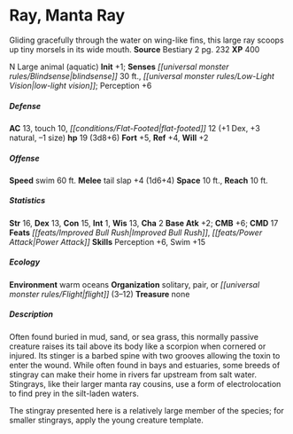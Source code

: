 ﻿---
cssclass: [monsters]
title1: Ray, Manta Ray
desc_short: Gliding gracefully through the water on wing-like fins, this large ray
  scoops up tiny morsels in its wide mouth.
title2: Manta Ray
CR: 1
sources:
- name: Bestiary 2
  page: 232
  link: http://paizo.com/pathfinderRPG/v5748btpy8hif
XP: 400
alignment: N
size: Large
type: animal
subtypes:
- aquatic
initiative:
  bonus: 1
senses:
  blindsense: 30
  low-light vision: true
AC:
  AC: 13
  touch: 10
  flat_footed: 12
  components:
    dex: 1
    natural: 3
    size: -1
HP:
  HP: 19
  long: 3d8+6
saves:
  fort: 5
  ref: 4
  will: 2
speeds:
  swim: 60
attacks:
  melee:
  - - text: tail slap +4 (1d6+4)
      entries:
      - - damage: 1d6+4
      attack: tail slap
      bonus:
      - 4
space: 10
reach: 10
ability_scores:
  STR: 16
  DEX: 13
  CON: 15
  INT: 1
  WIS: 13
  CHA: 2
BAB: 2
CMB: 6
CMD: 17
feats:
- name: Improved Bull Rush
- name: Power Attack
skills:
  Perception: 6
  Swim: 15
ecology:
  environment: warm oceans
  organization: solitary, pair, or flight (3-12)
  treasure_type: none
desc_long: |-
  Often found buried in mud, sand, or sea grass, this normally passive creature raises its tail above its body like a scorpion when cornered or injured. Its stinger is a barbed spine with two grooves allowing the toxin to enter the wound. While often found in bays and estuaries, some breeds of stingray can make their home in rivers far upstream from salt water. Stingrays, like their larger manta ray cousins, use a form of electrolocation to find prey in the silt-laden waters.

  The stingray presented here is a relatively large member of the species; for smaller stingrays, apply the young creature template.

---

# Ray, Manta Ray
Gliding gracefully through the water on wing-like fins, this large ray scoops up tiny morsels in its wide mouth.
**Source** Bestiary 2 pg. 232
**XP** 400

N Large animal (aquatic)
**Init** +1; **Senses** _[[universal monster rules/Blindsense|blindsense]]_ 30 ft., _[[universal monster rules/Low-Light Vision|low-light vision]]_; Perception +6

##### Defense

**AC** 13, touch 10, _[[conditions/Flat-Footed|flat-footed]]_ 12 (+1 Dex, +3 natural, –1 size)
**hp** 19 (3d8+6)
**Fort** +5, **Ref** +4, **Will** +2

##### Offense
**Speed** swim 60 ft.
**Melee** tail slap +4 (1d6+4)
**Space** 10 ft., **Reach** 10 ft.

##### Statistics
**Str** 16, **Dex** 13, **Con** 15, **Int** 1, **Wis** 13, **Cha** 2
**Base Atk** +2; **CMB** +6; **CMD** 17
**Feats** _[[feats/Improved Bull Rush|Improved Bull Rush]]_, _[[feats/Power Attack|Power Attack]]_
**Skills** Perception +6, Swim +15

##### Ecology

**Environment** warm oceans
**Organization** solitary, pair, or _[[universal monster rules/Flight|flight]]_ (3–12)
**Treasure** none

##### Description

Often found buried in mud, sand, or sea grass, this normally passive creature raises its tail above its body like a scorpion when cornered or injured. Its stinger is a barbed spine with two grooves allowing the toxin to enter the wound. While often found in bays and estuaries, some breeds of stingray can make their home in rivers far upstream from salt water. Stingrays, like their larger manta ray cousins, use a form of electrolocation to find prey in the silt-laden waters.

The stingray presented here is a relatively large member of the species; for smaller stingrays, apply the young creature template.